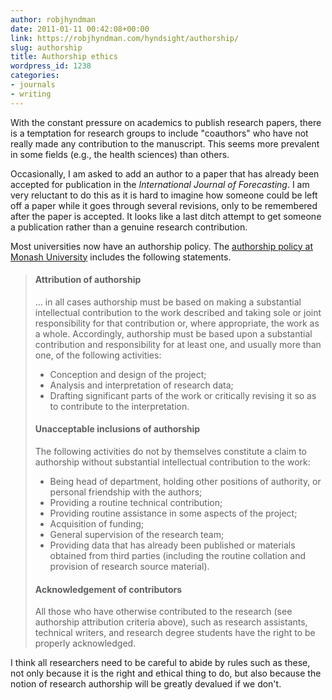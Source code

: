```yaml
---
author: robjhyndman
date: 2011-01-11 00:42:08+00:00
link: https://robjhyndman.com/hyndsight/authorship/
slug: authorship
title: Authorship ethics
wordpress_id: 1238
categories:
- journals
- writing
---
```


With the constant pressure on academics to publish research papers, there is a temptation for research groups to include "coauthors" who have not really made any contribution to the manuscript. This seems more prevalent in some fields (e.g., the health sciences) than others.

Occasionally, I am asked to add an author to a paper that has already been accepted for publication in the _International Journal of Forecasting_. I am very reluctant to do this as it is hard to imagine how someone could be left off a paper while it goes through several revisions, only to be remembered after the paper is accepted. It looks like a last ditch attempt to get someone a publication rather than a genuine research contribution.

Most universities now have an authorship policy. The [authorship policy at Monash University](http://www.policy.monash.edu/policy-bank/academic/research/research-outputs-and-authorship-policy.html) includes the following statements.


> #### Attribution of authorship
> 
> 
>... in all cases authorship must be based on making a substantial intellectual contribution to the work described and taking sole or joint responsibility for that contribution or, where appropriate, the work as a whole. Accordingly, authorship must be based upon a substantial contribution and responsibility for at least one, and usually more than one, of the following activities:
>	
>   * Conception and design of the project;
>   * Analysis and interpretation of research data;
>   * Drafting significant parts of the work or critically revising it so as to contribute to the interpretation.
> 
> #### Unacceptable inclusions of authorship 
> 
>The following activities do not by themselves constitute a claim to authorship without substantial intellectual contribution to the work:
>	
>   * Being head of department, holding other positions of authority, or personal friendship with the authors;	
>   * Providing a routine technical contribution;
>   * Providing routine assistance in some aspects of the project;
>   * Acquisition of funding;
>   * General supervision of the research team;
>   * Providing data that has already been published or materials obtained from third parties (including the routine collation and provision of research source material).
> 
> #### Acknowledgement of contributors
> 
> All those who have otherwise contributed to the research (see authorship attribution criteria above), such as research assistants, technical writers, and research degree students have the right to be properly acknowledged.


I think all researchers need to be careful to abide by rules such as these, not only because it is the right and ethical thing to do, but also because the notion of research authorship will be greatly devalued if we don't.
